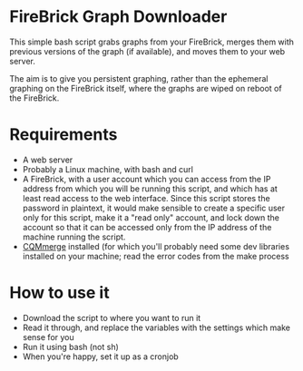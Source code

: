 # FireBrick Graph Downloader
This simple bash script grabs graphs from your FireBrick, merges them with previous versions of the graph (if available), and moves them to your web server.

The aim is to give you persistent graphing, rather than the ephemeral graphing on the FireBrick itself, where the graphs are wiped on reboot of the FireBrick.

# Requirements
* A web server
* Probably a Linux machine, with bash and curl
* A FireBrick, with a user account which you can access from the IP address from which you will be running this script, and which has at least read access to the web interface. Since this script stores the password in plaintext, it would make sensible to create a specific user only for this script, make it a "read only" account, and lock down the account so that it can be accessed only from the IP address of the machine running the script.
* [CQMmerge](https://github.com/revk/CQMmerge) installed (for which you'll probably need some dev libraries installed on your machine; read the error codes from the make process

# How to use it

* Download the script to where you want to run it
* Read it through, and replace the variables with the settings which make sense for you
* Run it using bash (not sh)
* When you're happy, set it up as a cronjob
